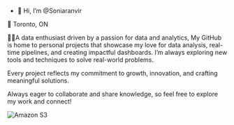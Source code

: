 - 👋 Hi, I’m @Soniaranvir
  
🌆 Toronto, ON

👩‍💻A data enthusiast driven by a passion for data and analytics, My GitHub is home to personal projects that showcase my love for data analysis, real-time pipelines, and creating impactful dashboards. I’m always exploring new tools and techniques to solve real-world problems.

Every project reflects my commitment to growth, innovation, and crafting meaningful solutions. 

Always eager to collaborate and share knowledge, so feel free to explore my work and connect!


![Amazon S3](https://img.shields.io/badge/Amazon%20S3-FF9900?style=for-the-badge&logo=amazons3&logoColor=white)
